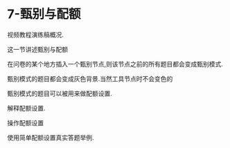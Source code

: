 # 7-甄别与配额

视频教程演练稿概况.

这一节讲述甄别与配额

在问卷的某个地方插入一个甄别节点,则该节点之前的所有题目都会变成甄别模式.

甄别模式的题目都会变成灰色背景.当然工具节点时不会变色的

甄别模式的题目可以被用来做配额设置.

解释配额设置.

操作配额设置

使用简单配额设置真实答题举例.

